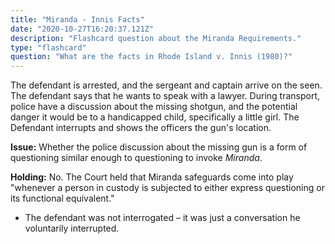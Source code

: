 ```yaml
---
title: "Miranda - Innis Facts"
date: "2020-10-27T16:20:37.121Z"
description: "Flashcard question about the Miranda Requirements."
type: "flashcard"
question: "What are the facts in Rhode Island v. Innis (1980)?"
---
```


The defendant is arrested, and the sergeant and captain arrive on the seen. The defendant says that he wants to speak with a lawyer. During transport, police have a discussion about the missing shotgun, and the potential danger it would be to a handicapped child, specifically a little girl. The Defendant interrupts and shows the officers the gun's location.

<b>Issue:</b> Whether the police discussion about the missing gun is a form of questioning similar enough to questioning to invoke <i>Miranda</i>.

<b>Holding:</b> No. The Court held that Miranda safeguards come into play "whenever a person in custody is subjected to either express questioning or its functional equivalent."

- The defendant was not interrogated – it was just a conversation he voluntarily interrupted.
